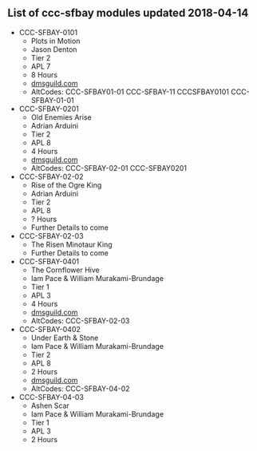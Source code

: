 ## List of ccc-sfbay modules updated 2018-04-14
* CCC-SFBAY-0101
  * Plots in Motion
  * Jason Denton
  * Tier 2
  * APL 7
  * 8 Hours
  * [dmsguild.com](http://www.dmsguild.com/product/206459/CCCSFBAY0101-Plots-in-Motion)
  * AltCodes: CCC-SFBAY01-01 CCC-SFBAY-11 CCCSFBAY0101 CCC-SFBAY-01-01
* CCC-SFBAY-0201
  * Old Enemies Arise
  * Adrian Arduini
  * Tier 2
  * APL 8
  * 4 Hours
  * [dmsguild.com](http://www.dmsguild.com/product/230005/CCCSFBay0201-Old-Enemies-Arise)
  * AltCodes: CCC-SFBAY-02-01 CCC-SFBAY0201 
* CCC-SFBAY-02-02
  * Rise of the Ogre King
  * Adrian Arduini
  * Tier 2
  * APL 8
  * ? Hours
  * Further Details to come
* CCC-SFBAY-02-03
  * The Risen Minotaur King
  * Further Details to come
* CCC-SFBAY-0401
  * The Cornflower Hive
  * Iam Pace & William Murakami-Brundage
  * Tier 1
  * APL 3
  * 4 Hours
  * [dmsguild.com](http://www.dmsguild.com/product/232430/CCCSFBAY0401-The-Cornflower-Hive)
  * AltCodes: CCC-SFBAY-02-03
* CCC-SFBAY-0402
  * Under Earth & Stone
  * Iam Pace & William Murakami-Brundage
  * Tier 2
  * APL 8
  * 2 Hours
  * [dmsguild.com](http://www.dmsguild.com/product/232428/CCCSFBAY0402-Under-Earth--Stone)
  * AltCodes: CCC-SFBAY-04-02
* CCC-SFBAY-04-03
  * Ashen Scar
  * Iam Pace & William Murakami-Brundage
  * Tier 1
  * APL 3
  * 2 Hours
